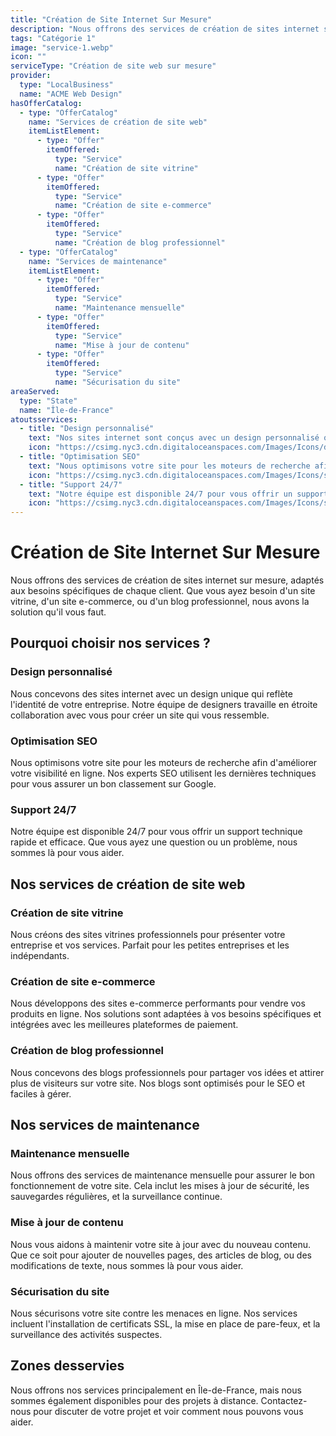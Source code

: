 ```yaml
---
title: "Création de Site Internet Sur Mesure"
description: "Nous offrons des services de création de sites internet sur mesure, adaptés aux besoins spécifiques de chaque client."
tags: "Catégorie 1"
image: "service-1.webp"
icon: ""
serviceType: "Création de site web sur mesure"
provider:
  type: "LocalBusiness"
  name: "ACME Web Design"
hasOfferCatalog:
  - type: "OfferCatalog"
    name: "Services de création de site web"
    itemListElement:
      - type: "Offer"
        itemOffered:
          type: "Service"
          name: "Création de site vitrine"
      - type: "Offer"
        itemOffered:
          type: "Service"
          name: "Création de site e-commerce"
      - type: "Offer"
        itemOffered:
          type: "Service"
          name: "Création de blog professionnel"
  - type: "OfferCatalog"
    name: "Services de maintenance"
    itemListElement:
      - type: "Offer"
        itemOffered:
          type: "Service"
          name: "Maintenance mensuelle"
      - type: "Offer"
        itemOffered:
          type: "Service"
          name: "Mise à jour de contenu"
      - type: "Offer"
        itemOffered:
          type: "Service"
          name: "Sécurisation du site"
areaServed:
  type: "State"
  name: "Île-de-France"
atoutsservices:
  - title: "Design personnalisé"
    text: "Nos sites internet sont conçus avec un design personnalisé qui reflète l'identité de votre entreprise."
    icon: "https://csimg.nyc3.cdn.digitaloceanspaces.com/Images/Icons/design.svg"
  - title: "Optimisation SEO"
    text: "Nous optimisons votre site pour les moteurs de recherche afin d'améliorer votre visibilité en ligne."
    icon: "https://csimg.nyc3.cdn.digitaloceanspaces.com/Images/Icons/seo.svg"
  - title: "Support 24/7"
    text: "Notre équipe est disponible 24/7 pour vous offrir un support technique rapide et efficace."
    icon: "https://csimg.nyc3.cdn.digitaloceanspaces.com/Images/Icons/support.svg"
---
```


# Création de Site Internet Sur Mesure

Nous offrons des services de création de sites internet sur mesure, adaptés aux besoins spécifiques de chaque client. Que vous ayez besoin d'un site vitrine, d'un site e-commerce, ou d'un blog professionnel, nous avons la solution qu'il vous faut.

## Pourquoi choisir nos services ?

### Design personnalisé

Nous concevons des sites internet avec un design unique qui reflète l'identité de votre entreprise. Notre équipe de designers travaille en étroite collaboration avec vous pour créer un site qui vous ressemble.

### Optimisation SEO

Nous optimisons votre site pour les moteurs de recherche afin d'améliorer votre visibilité en ligne. Nos experts SEO utilisent les dernières techniques pour vous assurer un bon classement sur Google.

### Support 24/7

Notre équipe est disponible 24/7 pour vous offrir un support technique rapide et efficace. Que vous ayez une question ou un problème, nous sommes là pour vous aider.

## Nos services de création de site web

### Création de site vitrine

Nous créons des sites vitrines professionnels pour présenter votre entreprise et vos services. Parfait pour les petites entreprises et les indépendants.

### Création de site e-commerce

Nous développons des sites e-commerce performants pour vendre vos produits en ligne. Nos solutions sont adaptées à vos besoins spécifiques et intégrées avec les meilleures plateformes de paiement.

### Création de blog professionnel

Nous concevons des blogs professionnels pour partager vos idées et attirer plus de visiteurs sur votre site. Nos blogs sont optimisés pour le SEO et faciles à gérer.

## Nos services de maintenance

### Maintenance mensuelle

Nous offrons des services de maintenance mensuelle pour assurer le bon fonctionnement de votre site. Cela inclut les mises à jour de sécurité, les sauvegardes régulières, et la surveillance continue.

### Mise à jour de contenu

Nous vous aidons à maintenir votre site à jour avec du nouveau contenu. Que ce soit pour ajouter de nouvelles pages, des articles de blog, ou des modifications de texte, nous sommes là pour vous aider.

### Sécurisation du site

Nous sécurisons votre site contre les menaces en ligne. Nos services incluent l'installation de certificats SSL, la mise en place de pare-feux, et la surveillance des activités suspectes.

## Zones desservies

Nous offrons nos services principalement en Île-de-France, mais nous sommes également disponibles pour des projets à distance. Contactez-nous pour discuter de votre projet et voir comment nous pouvons vous aider.
